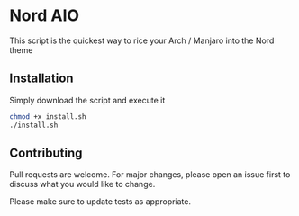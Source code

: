 # Nord AIO

This script is the quickest way to rice your Arch / Manjaro into the Nord theme
## Installation

Simply download the script and execute it

```bash
chmod +x install.sh
./install.sh
```

## Contributing
Pull requests are welcome. For major changes, please open an issue first to discuss what you would like to change.

Please make sure to update tests as appropriate.